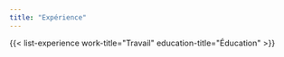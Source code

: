 ```yaml
---
title: "Expérience"
---
```


{{< list-experience work-title="Travail" education-title="Éducation" >}}
